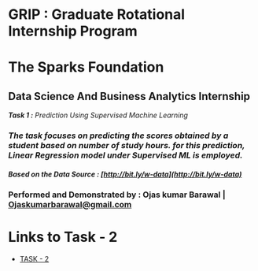 # GRIP : Graduate Rotational Internship Program 
# __The Sparks Foundation__
## Data Science And Business Analytics Internship

*__Task 1 :__ Prediction Using Supervised Machine Learning*

### *The task focuses on predicting the scores obtained by a student based on number of study hours. for this prediction, Linear Regression model under Supervised ML is employed.*

#### *Based on the Data Source : [http://bit.ly/w-data](http://bit.ly/w-data)*

### Performed and Demonstrated by : Ojas kumar Barawal | [Ojaskumarbarawal@gmail.com](mailto:ojaskumarbarawal@gmail.com)

# Links to Task - 2
- [TASK - 2](/Task2/)
